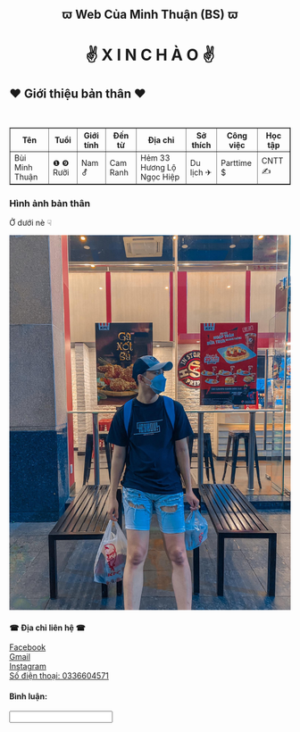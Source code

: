 
<html>
<head>
<h2 align="center"> &piv;	 Web Của Minh Thuận (BS) &piv;	
  
<body>

<h1 align="center"> &#9996;	 &#88;	&#73;	&#78;	 &#67;	&#72;	&#192;	&#79;	 &#9996;	 </h1>
  <h2> &#10084;	 Giới thiệu bản thân &#10084;	 </h2>  

  
  <p>&#160;	&#160;	&#160;	&#160;	</p>
     <table border="1">
   <tr>
     <th>Tên</th>
     <th>Tuổi</th>
     <th>Giới tính</th>
     <th>Đến từ</th>
     <th>Địa chỉ</th>
      <th>Sở thích</th>
     <th>Công việc </th>
      <th> Học tập</th>
   </tr>
   <tr>
       <td>Bùi Minh Thuận</td>
       <td>&#10102;	&#10110;	 Rưỡi</td>
         <td>Nam &#9894;	</td>
         <td>Cam Ranh</td>
         <td>Hẻm 33 Hương Lộ Ngọc Hiệp</td>
     <td> Du lịch &#9992;	 </td>
      <td> Parttime &#36;	  </td>
     <td> CNTT &#9997;	 </td>
   </tr>
</table>
  
  <h3>Hình ảnh bản thân</h3>
  <p> Ở dưới nè &#9759;	</p>
<img src="bsne.jpg" >
  <h4> &#9742;	 Địa chỉ liên hệ &#9742;	 </h4>
  <p>

</p>
     <a href="https://www.facebook.com/m.thuan.13 /" > Facebook </a> <br>
      <a href="buiminhthuan09@gmail.com" >  Gmail  </a> <br>
      <a href="https://www.instagram.com/minthuanne/" > Instagram  </a> <br>
      <a href>Số điện thoại: 0336604571 </a>
       <form>
         <h4> <label for="username">Bình luận: </h4>
    <input type="text" name="username" id="username">

     
     
  
     

